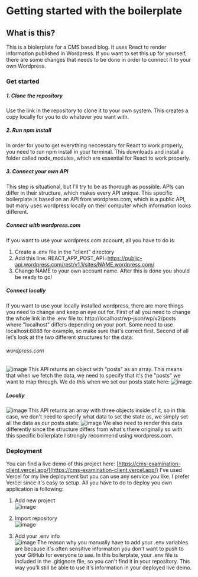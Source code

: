 # Getting started with the boilerplate

## What is this?
This is a biolerplate for a CMS based blog. It uses React to render information published in Wordpress.
If you want to set this up for yourself, there are some changes that needs to be done in order to connect it
to your own Wordpress.

### Get started

##### 1. Clone the repository
Use the link in the repository to clone it to your own system. This creates a copy locally for you to do whatever you want with.

##### 2. Run npm install
In order for you to get everything neccessary for React to work properly, you need to run npm install in your terminal.
This downloads and install a folder called node_modules, which are essential for React to work properly.

##### 3. Connect your own API
This step is situational, but I'll try to be as thorough as possible. APIs can differ in their structure, which makes every API unique.
This specific boilerplate is based on an API from wordpress.com, which is a public API, but many uses wordpress locally on their computer which information looks different.

##### Connect with wordpress.com
If you want to use your wordpress.com account, all you have to do is:
1. Create a .env file in the "client" directory
2. Add this line: REACT_APP_POST_API=https://public-api.wordpress.com/rest/v1.1/sites/NAME.wordpress.com/
3. Change NAME to your own account name.
After this is done you should be ready to go!

##### Connect locally
If you want to use your locally installed wordpress, there are more things you need to change and keep an eye out for. First of all you need to change the whole link in the .env file to: http://localhost/wp-json/wp/v2/posts where "localhost" differs depending on your port. Some need to use localhost:8888 for example, so make sure that's correct first. Second of all let's look at the two different structures for the data:

###### wordpress.com
![image](https://user-images.githubusercontent.com/90902429/189616314-39840e5c-0c03-4b15-8db3-d78796b2bf74.png)
This API returns an object with "posts" as an array. This means that when we fetch the data, we need to specify that it's the "posts" we want to map through. We do this when we set our posts state here:
![image](https://user-images.githubusercontent.com/90902429/189617534-0d657fc9-0821-4bc4-a213-e3ae00505baa.png)

##### Locally
![image](https://user-images.githubusercontent.com/90902429/189618698-7f4d5bd4-4f7f-4543-ad53-ffc9b4d43a40.png)
This API returns an array with three objects inside of it, so in this case, we don't need to specify what data to set the state as, we simply set all the data as our posts state:
![image](https://user-images.githubusercontent.com/90902429/189619320-ea93d7f7-fc9f-4a33-824e-584b31cd7851.png)
We also need to render this data differently since the structure differs from what's there originally so with this specific boilerplate I strongly recommend using wordpress.com.

### Deployment
You can find a live demo of this project here: [https://cms-examination-client.vercel.app/](https://cms-examination-client.vercel.app/) I've used Vercel for my live deployment but you can use any service you like. I prefer Vercel since it's easy to setup. All you have to do to deploy you own application is following:
1. Add new project <br />
![image](https://user-images.githubusercontent.com/90902429/189832054-f30a3259-1feb-4078-8809-841ecb38939f.png)

2. Import repository <br />
![image](https://user-images.githubusercontent.com/90902429/189832467-f3bbe5c5-6dba-44fa-bbd9-8834e6e633cd.png)

3. Add your .env info <br />
![image](https://user-images.githubusercontent.com/90902429/189832655-0d229c2c-2e7a-4ae0-b687-d276bc5770ec.png)
The reason why you manually have to add your .env variables are because it's often sensitive information you don't want to push to your GitHub for everyone to see. In this boilerplate, your .env file is included in the .gitignore file, so you can't find it in your repository. This way you'll still be able to use it's information in your deployed live demo.
